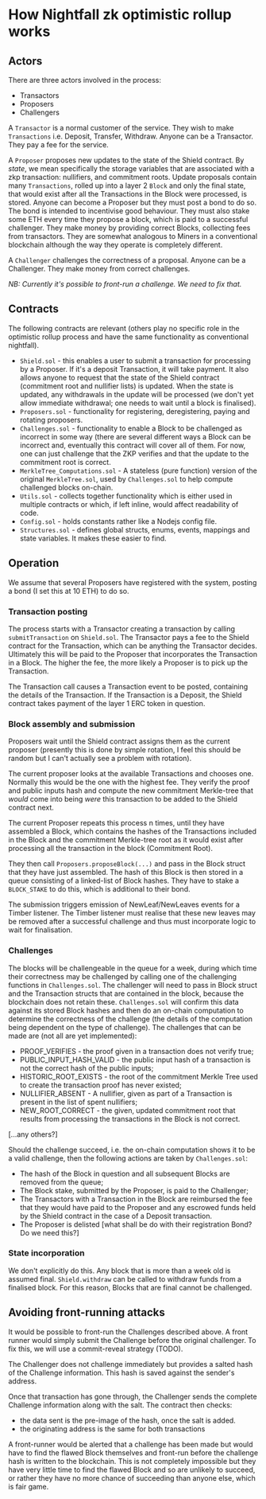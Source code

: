 # How Nightfall zk optimistic rollup works

## Actors

There are three actors involved in the process:

- Transactors
- Proposers
- Challengers

A `Transactor` is a normal customer of the service. They wish to make `Transactions` i.e. Deposit,
Transfer, Withdraw. Anyone can be a Transactor. They pay a fee for the service.

A `Proposer` proposes new updates to the state of the Shield contract. By _state_, we mean
specifically the storage variables that are associated with a zkp transaction: nullifiers, and
commitment roots. Update proposals contain many `Transactions`, rolled up into a layer 2 `Block` and
only the final state, that would exist after all the Transactions in the Block were processed, is
stored. Anyone can become a Proposer but they must post a bond to do so. The bond is intended to
incentivise good behaviour. They must also stake some ETH every time they propose a block, which is
paid to a successful challenger. They make money by providing correct Blocks, collecting fees from
transactors. They are somewhat analogous to Miners in a conventional blockchain although the way
they operate is completely different.

A `Challenger` challenges the correctness of a proposal. Anyone can be a Challenger. They make money
from correct challenges.

_NB: Currently it's possible to front-run a challenge. We need to fix that._

## Contracts

The following contracts are relevant (others play no specific role in the optimistic rollup process
and have the same functionality as conventional nightfall).

- `Shield.sol` - this enables a user to submit a transaction for processing by a Proposer. If it's a
  deposit Transaction, it will take payment. It also allows anyone to request that the state of the
  Shield contract (commitment root and nullifier lists) is updated. When the state is updated, any
  withdrawals in the update will be processed (we don't yet allow immediate withdrawal; one needs to
  wait until a block is finalised).
- `Proposers.sol` - functionality for registering, deregistering, paying and rotating proposers.
- `Challenges.sol` - functionality to enable a Block to be challenged as incorrect in some way
  (there are several different ways a Block can be incorrect and, eventually this contract will
  cover all of them. For now, one can just challenge that the ZKP verifies and that the update to
  the commitment root is correct.
- `MerkleTree_Computations.sol` - A stateless (pure function) version of the original
  `MerkleTree.sol`, used by `Challenges.sol` to help compute challenged blocks on-chain.
- `Utils.sol` - collects together functionality which is either used in multiple contracts or which,
  if left inline, would affect readability of code.
- `Config.sol` - holds constants rather like a Nodejs config file.
- `Structures.sol` - defines global structs, enums, events, mappings and state variables. It makes
  these easier to find.

## Operation

We assume that several Proposers have registered with the system, posting a bond (I set this at 10
ETH) to do so.

### Transaction posting

The process starts with a Transactor creating a transaction by calling `submitTransaction` on
`Shield.sol`. The Transactor pays a fee to the Shield contract for the Transaction, which can be
anything the Transactor decides. Ultimately this will be paid to the Proposer that incorporates the
Transaction in a Block. The higher the fee, the more likely a Proposer is to pick up the
Transaction.

The Transaction call causes a Transaction event to be posted, containing the details of the
Transaction. If the Transaction is a Deposit, the Shield contract takes payment of the layer 1 ERC
token in question.

### Block assembly and submission

Proposers wait until the Shield contract assigns them as the current proposer (presently this is
done by simple rotation, I feel this should be random but I can't actually see a problem with
rotation).

The current proposer looks at the available Transactions and chooses one. Normally this would be the
one with the highest fee. They verify the proof and public inputs hash and compute the new
commitment Merkle-tree that _would_ come into being _were_ this transaction to be added to the
Shield contract next.

The current Proposer repeats this process n times, until they have assembled a Block, which contains
the hashes of the Transactions included in the Block and the commitment Merkle-tree root as it would
exist after processing all the transaction in the block (Commitment Root).

They then call `Proposers.proposeBlock(...)` and pass in the Block struct that they have just
assembled. The hash of this Block is then stored in a queue consisting of a linked-list of Block
hashes. They have to stake a `BLOCK_STAKE` to do this, which is additional to their bond.

The submission triggers emission of NewLeaf/NewLeaves events for a Timber listener. The Timber
listener must realise that these new leaves may be removed after a successful challenge and thus
must incorporate logic to wait for finalisation.

### Challenges

The blocks will be challengeable in the queue for a week, during which time their correctness may be
challenged by calling one of the challenging functions in `Challenges.sol`. The challenger will need
to pass in Block struct and the Transaction structs that are contained in the block, because the
blockchain does not retain these. `Challenges.sol` will confirm this data against its stored Block
hashes and then do an on-chain computation to determine the correctness of the challenge (the
details of the computation being dependent on the type of challenge). The challenges that can be
made are (not all are yet implemented):

- PROOF_VERIFIES - the proof given in a transaction does not verify true;
- PUBLIC_INPUT_HASH_VALID - the public input hash of a transaction is not the correct hash of the
  public inputs;
- HISTORIC_ROOT_EXISTS - the root of the commitment Merkle Tree used to create the transaction proof
  has never existed;
- NULLIFIER_ABSENT - A nullifier, given as part of a Transaction is present in the list of spent
  nullifiers;
- NEW_ROOT_CORRECT - the given, updated commitment root that results from processing the
  transactions in the Block is not correct.

[...any others?]

Should the challenge succeed, i.e. the on-chain computation shows it to be a valid challenge, then
the following actions are taken by `Challenges.sol`:

- The hash of the Block in question and all subsequent Blocks are removed from the queue;
- The Block stake, submitted by the Proposer, is paid to the Challenger;
- The Transactors with a Transaction in the Block are reimbursed the fee that they would have paid
  to the Proposer and any escrowed funds held by the Shield contract in the case of a Deposit
  transaction.
- The Proposer is delisted [what shall be do with their registration Bond? Do we need this?]

### State incorporation

We don't explicitly do this. Any block that is more than a week old is assumed final.
`Shield.withdraw` can be called to withdraw funds from a finalised block. For this reason, Blocks
that are final cannot be challenged.

## Avoiding front-running attacks

It would be possible to front-run the Challenges described above. A front runner would simply submit
the Challenge before the original challenger. To fix this, we will use a commit-reveal strategy
(TODO).

The Challenger does not challenge immediately but provides a salted hash of the Challenge
information. This hash is saved against the sender's address.

Once that transaction has gone through, the Challenger sends the complete Challenge information
along with the salt. The contract then checks:

- the data sent is the pre-image of the hash, once the salt is added.
- the originating address is the same for both transactions

A front-runner would be alerted that a challenge has been made but would have to find the flawed
Block themselves and front-run before the challenge hash is written to the blockchain. This is not
completely impossible but they have very little time to find the flawed Block and so are unlikely to
succeed, or rather they have no more chance of succeeding than anyone else, which is fair game.
